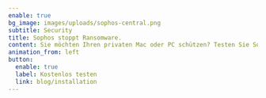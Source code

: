 ```yaml
---
enable: true
bg_image: images/uploads/sophos-central.png
subtitle: Security
title: Sophos stoppt Ransomware.
content: Sie möchten Ihren privaten Mac oder PC schützen? Testen Sie Sophos Home
animation_from: left
button:
  enable: true
  label: Kostenlos testen
  link: blog/installation
---
```

